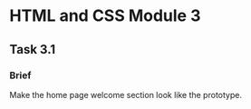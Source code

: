 # HTML and CSS Module 3

## Task 3.1

### Brief

Make the home page welcome section look like the prototype.
